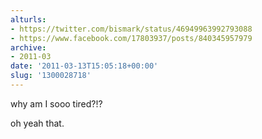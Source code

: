 ```yaml
---
alturls:
- https://twitter.com/bismark/status/46949963992793088
- https://www.facebook.com/17803937/posts/840345957979
archive:
- 2011-03
date: '2011-03-13T15:05:18+00:00'
slug: '1300028718'
---
```


why am I sooo tired?!?

oh yeah that.

